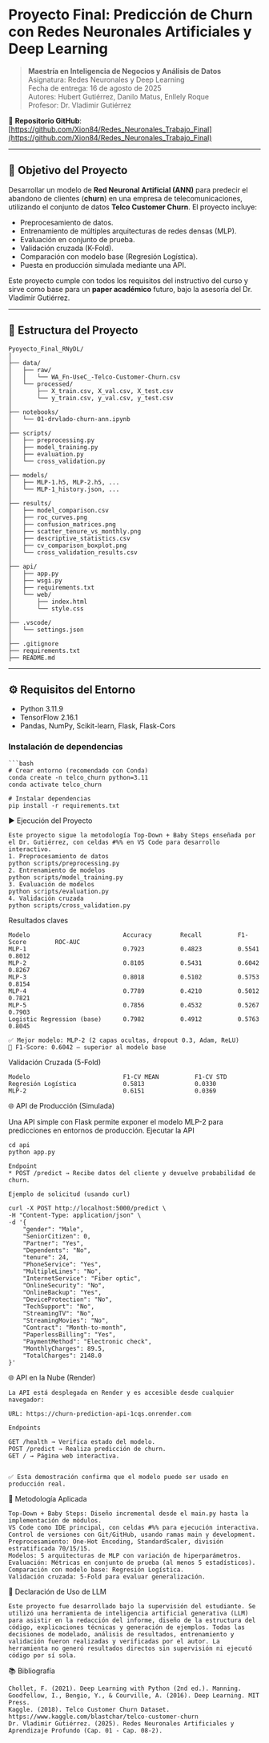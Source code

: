 # Proyecto Final: Predicción de Churn con Redes Neuronales Artificiales y Deep Learning

> **Maestría en Inteligencia de Negocios y Análisis de Datos**  
> Asignatura: Redes Neuronales y Deep Learning  
> Fecha de entrega: 16 de agosto de 2025  
> Autores: Hubert Gutiérrez, Danilo Matus, Enllely Roque  
> Profesor: Dr. Vladimir Gutiérrez  

🔗 **Repositorio GitHub**: [https://github.com/Xion84/Redes_Neuronales_Trabajo_Final](https://github.com/Xion84/Redes_Neuronales_Trabajo_Final)

---

## 🎯 Objetivo del Proyecto

Desarrollar un modelo de **Red Neuronal Artificial (ANN)** para predecir el abandono de clientes (**churn**) en una empresa de telecomunicaciones, utilizando el conjunto de datos **Telco Customer Churn**. El proyecto incluye:

- Preprocesamiento de datos.
- Entrenamiento de múltiples arquitecturas de redes densas (MLP).
- Evaluación en conjunto de prueba.
- Validación cruzada (K-Fold).
- Comparación con modelo base (Regresión Logística).
- Puesta en producción simulada mediante una API.

Este proyecto cumple con todos los requisitos del instructivo del curso y sirve como base para un **paper académico** futuro, bajo la asesoría del Dr. Vladimir Gutiérrez.

---

## 📂 Estructura del Proyecto

    Pyoyecto_Final_RNyDL/
    │
    ├── data/
    │   ├── raw/
    │   │   └── WA_Fn-UseC_-Telco-Customer-Churn.csv
    │   └── processed/
    │       ├── X_train.csv, X_val.csv, X_test.csv
    │       └── y_train.csv, y_val.csv, y_test.csv
    │
    ├── notebooks/
    │   └── 01-drvlado-churn-ann.ipynb
    │
    ├── scripts/
    │   ├── preprocessing.py
    │   ├── model_training.py
    │   ├── evaluation.py
    │   └── cross_validation.py 
    │
    ├── models/
    │   ├── MLP-1.h5, MLP-2.h5, ...
    │   └── MLP-1_history.json, ...
    │
    ├── results/
    │   ├── model_comparison.csv
    │   ├── roc_curves.png
    │   ├── confusion_matrices.png
    │   ├── scatter_tenure_vs_monthly.png
    │   ├── descriptive_statistics.csv
    │   ├── cv_comparison_boxplot.png
    │   └── cross_validation_results.csv
    │
    ├── api/
    │   ├── app.py
    │   ├── wsgi.py
    │   ├── requirements.txt
    │   └── web/
    │       ├── index.html
    │       └── style.css
    │
    ├── .vscode/
    │   └── settings.json
    │
    ├── .gitignore
    ├── requirements.txt
    ├── README.md



---

## ⚙️ Requisitos del Entorno

  - Python 3.11.9
  - TensorFlow 2.16.1
  - Pandas, NumPy, Scikit-learn, Flask, Flask-Cors

### Instalación de dependencias

    ```bash
    # Crear entorno (recomendado con Conda)
    conda create -n telco_churn python=3.11
    conda activate telco_churn

    # Instalar dependencias
    pip install -r requirements.txt

▶️ Ejecución del Proyecto 

    Este proyecto sigue la metodología Top-Down + Baby Steps enseñada por el Dr. Gutiérrez, con celdas #%% en VS Code para desarrollo interactivo. 
    1. Preprocesamiento de datos 
    python scripts/preprocessing.py
    2. Entrenamiento de modelos
    python scripts/model_training.py
    3. Evaluación de modelos
    python scripts/evaluation.py
    4. Validación cruzada
    python scripts/cross_validation.py

Resultados claves 

    Modelo                          Accuracy        Recall          F1-Score        ROC-AUC
    MLP-1                           0.7923          0.4823          0.5541          0.8012
    MLP-2                          	0.8105          0.5431 	        0.6042          0.8267
    MLP-3                           0.8018          0.5102          0.5753          0.8154
    MLP-4                           0.7789          0.4210          0.5012          0.7821
    MLP-5                           0.7856          0.4532          0.5267          0.7903
    Logistic Regression (base)      0.7982          0.4912          0.5763          0.8045

    ✅ Mejor modelo: MLP-2 (2 capas ocultas, dropout 0.3, Adam, ReLU)
    🎯 F1-Score: 0.6042 — superior al modelo base

Validación Cruzada (5-Fold)

    Modelo                          F1-CV MEAN          F1-CV STD
    Regresión Logística             0.5813              0.0330
    MLP-2                           0.6151              0.0369

🌐 API de Producción (Simulada) 

Una API simple con Flask permite exponer el modelo MLP-2 para predicciones en entornos de producción. 
    Ejecutar la API 

    cd api
    python app.py

    Endpoint
    * POST /predict → Recibe datos del cliente y devuelve probabilidad de churn.

    Ejemplo de solicitud (usando curl)

    curl -X POST http://localhost:5000/predict \
    -H "Content-Type: application/json" \
    -d '{
        "gender": "Male",
        "SeniorCitizen": 0,
        "Partner": "Yes",
        "Dependents": "No",
        "tenure": 24,
        "PhoneService": "Yes",
        "MultipleLines": "No",
        "InternetService": "Fiber optic",
        "OnlineSecurity": "No",
        "OnlineBackup": "Yes",
        "DeviceProtection": "No",
        "TechSupport": "No",
        "StreamingTV": "No",
        "StreamingMovies": "No",
        "Contract": "Month-to-month",
        "PaperlessBilling": "Yes",
        "PaymentMethod": "Electronic check",
        "MonthlyCharges": 89.5,
        "TotalCharges": 2148.0
    }'

🌐 API en la Nube (Render) 

    La API está desplegada en Render y es accesible desde cualquier navegador: 

    URL: https://churn-prediction-api-1cqs.onrender.com 

    Endpoints 

    GET /health → Verifica estado del modelo.
    POST /predict → Realiza predicción de churn.
    GET / → Página web interactiva.
     

    ✅ Esta demostración confirma que el modelo puede ser usado en producción real. 
     
🧠 Metodología Aplicada 

    Top-Down + Baby Steps: Diseño incremental desde el main.py hasta la implementación de módulos.
    VS Code como IDE principal, con celdas #%% para ejecución interactiva.
    Control de versiones con Git/GitHub, usando ramas main y development.
    Preprocesamiento: One-Hot Encoding, StandardScaler, división estratificada 70/15/15.
    Modelos: 5 arquitecturas de MLP con variación de hiperparámetros.
    Evaluación: Métricas en conjunto de prueba (al menos 5 estadísticos).
    Comparación con modelo base: Regresión Logística.
    Validación cruzada: 5-Fold para evaluar generalización.
     
🤖 Declaración de Uso de LLM 

    Este proyecto fue desarrollado bajo la supervisión del estudiante. Se utilizó una herramienta de inteligencia artificial generativa (LLM) para asistir en la redacción del informe, diseño de la estructura del código, explicaciones técnicas y generación de ejemplos. Todas las decisiones de modelado, análisis de resultados, entrenamiento y validación fueron realizadas y verificadas por el autor. La herramienta no generó resultados directos sin supervisión ni ejecutó código por sí sola. 
     
📚 Bibliografía 

    Chollet, F. (2021). Deep Learning with Python (2nd ed.). Manning.
    Goodfellow, I., Bengio, Y., & Courville, A. (2016). Deep Learning. MIT Press.
    Kaggle. (2018). Telco Customer Churn Dataset. https://www.kaggle.com/blastchar/telco-customer-churn 
    Dr. Vladimir Gutiérrez. (2025). Redes Neuronales Artificiales y Aprendizaje Profundo (Cap. 01 - Cap. 08-2).
     